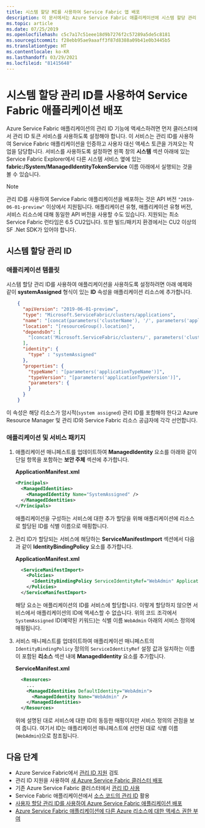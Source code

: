 ```yaml
---
title: 시스템 할당 MI를 사용하여 Service Fabric 앱 배포
description: 이 문서에서는 Azure Service Fabric 애플리케이션에 시스템 할당 관리 ID를 할당하는 방법을 보여 줍니다.
ms.topic: article
ms.date: 07/25/2019
ms.openlocfilehash: c5c7a17c51eee18d9b7276f2c57289a5de5c8181
ms.sourcegitcommit: f28ebb95ae9aaaff3f87d8388a09b41e0b3445b5
ms.translationtype: HT
ms.contentlocale: ko-KR
ms.lasthandoff: 03/29/2021
ms.locfileid: "81415648"
---
```

# <a name="deploy-service-fabric-application-with-system-assigned-managed-identity"></a>시스템 할당 관리 ID를 사용하여 Service Fabric 애플리케이션 배포

Azure Service Fabric 애플리케이션의 관리 ID 기능에 액세스하려면 먼저 클러스터에서 관리 ID 토큰 서비스를 사용하도록 설정해야 합니다. 이 서비스는 관리 ID를 사용하여 Service Fabric 애플리케이션을 인증하고 사용자 대신 액세스 토큰을 가져오는 작업을 담당합니다. 서비스를 사용하도록 설정하면 왼쪽 창의 **시스템** 섹션 아래에 있는 Service Fabric Explorer에서 다른 시스템 서비스 옆에 있는 **fabric:/System/ManagedIdentityTokenService** 이름 아래에서 실행되는 것을 볼 수 있습니다.

> [!NOTE] 
> 관리 ID를 사용하여 Service Fabric 애플리케이션을 배포하는 것은 API 버전 `"2019-06-01-preview"` 이상에서 지원됩니다. 애플리케이션 유형, 애플리케이션 유형 버전, 서비스 리소스에 대해 동일한 API 버전을 사용할 수도 있습니다. 지원되는 최소 Service Fabric 런타임은 6.5 CU2입니다. 또한 빌드/패키지 환경에서는 CU2 이상의 SF .Net SDK가 있어야 합니다.

## <a name="system-assigned-managed-identity"></a>시스템 할당 관리 ID

### <a name="application-template"></a>애플리케이션 템플릿

시스템 할당 관리 ID를 사용하여 애플리케이션을 사용하도록 설정하려면 아래 예제와 같이 **systemAssigned** 형식이 있는 **ID** 속성을 애플리케이션 리소스에 추가합니다.

```json
    {
      "apiVersion": "2019-06-01-preview",
      "type": "Microsoft.ServiceFabric/clusters/applications",
      "name": "[concat(parameters('clusterName'), '/', parameters('applicationName'))]",
      "location": "[resourceGroup().location]",
      "dependsOn": [
        "[concat('Microsoft.ServiceFabric/clusters/', parameters('clusterName'), '/applicationTypes/', parameters('applicationTypeName'), '/versions/', parameters('applicationTypeVersion'))]"
      ],
      "identity": {
        "type" : "systemAssigned"
      },
      "properties": {
        "typeName": "[parameters('applicationTypeName')]",
        "typeVersion": "[parameters('applicationTypeVersion')]",
        "parameters": {
        }
      }
    }
```
이 속성은 해당 리소스가 암시적(`system assigned`) 관리 ID를 포함해야 한다고 Azure Resource Manager 및 관리 ID와 Service Fabric 리소스 공급자에 각각 선언합니다.

### <a name="application-and-service-package"></a>애플리케이션 및 서비스 패키지

1. 애플리케이션 매니페스트를 업데이트하여 **ManagedIdentity** 요소를 아래와 같이 단일 항목을 포함하는 **보안 주체** 섹션에 추가합니다.

    **ApplicationManifest.xml**

    ```xml
    <Principals>
      <ManagedIdentities>
        <ManagedIdentity Name="SystemAssigned" />
      </ManagedIdentities>
    </Principals>
    ```
    애플리케이션을 구성하는 서비스에 대한 추가 할당을 위해 애플리케이션에 리소스로 할당된 ID를 식별 이름으로 매핑합니다. 

2. 관리 ID가 할당되는 서비스에 해당하는 **ServiceManifestImport** 섹션에서 다음과 같이 **IdentityBindingPolicy** 요소를 추가합니다.

    **ApplicationManifest.xml**

      ```xml
        <ServiceManifestImport>
          <Policies>
            <IdentityBindingPolicy ServiceIdentityRef="WebAdmin" ApplicationIdentityRef="SystemAssigned" />
          </Policies>
        </ServiceManifestImport>
      ```

    해당 요소는 애플리케이션의 ID를 서비스에 할당합니다. 이렇게 할당하지 않으면 서비스에서 애플리케이션의 ID에 액세스할 수 없습니다. 위의 코드 조각에서 `SystemAssigned` ID(예약된 키워드)는 식별 이름 `WebAdmin` 아래의 서비스 정의에 매핑됩니다.

3. 서비스 매니페스트를 업데이트하여 애플리케이션 매니페스트의 `IdentityBindingPolicy` 정의의 `ServiceIdentityRef` 설정 값과 일치하는 이름이 포함된 **리소스** 섹션 내에 **ManagedIdentity** 요소를 추가합니다.

    **ServiceManifest.xml**

    ```xml
      <Resources>
        ...
        <ManagedIdentities DefaultIdentity="WebAdmin">
          <ManagedIdentity Name="WebAdmin" />
        </ManagedIdentities>
      </Resources>
    ```
    위에 설명된 대로 서비스에 대한 ID의 동등한 매핑이지만 서비스 정의의 관점을 보여 줍니다. 여기서 ID는 애플리케이션 매니페스트에 선언된 대로 식별 이름(`WebAdmin`)으로 참조됩니다.

## <a name="next-steps"></a>다음 단계
* Azure Service Fabric에서 [관리 ID 지원](./concepts-managed-identity.md) 검토
* 관리 ID 지원을 사용하여 [새 Azure Service Fabric 클러스터 배포](./configure-new-azure-service-fabric-enable-managed-identity.md) 
* 기존 Azure Service Fabric 클러스터에서 [관리 ID 사용](./configure-existing-cluster-enable-managed-identity-token-service.md)
* Service Fabric 애플리케이션에서 [소스 코드의 관리 ID](./how-to-managed-identity-service-fabric-app-code.md) 활용
* [사용자 할당 관리 ID를 사용하여 Azure Service Fabric 애플리케이션 배포](./how-to-deploy-service-fabric-application-user-assigned-managed-identity.md)
* [Azure Service Fabric 애플리케이션에 다른 Azure 리소스에 대한 액세스 권한 부여](./how-to-grant-access-other-resources.md)
